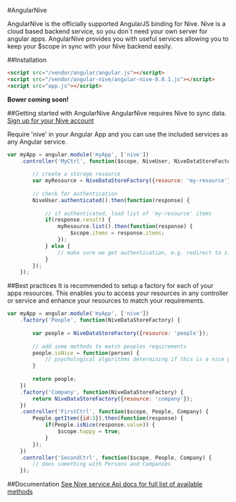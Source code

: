#AngularNive

AngularNive is the officially supported AngularJS binding for Nive. Nive is a cloud based backend service, so you don`t need 
your own server for angular apps. AngularNive provides you with useful services allowing you to keep your $scope in sync with your 
Nive backend easily.

##Installation
```html
<script src="/vendor/angular/angular.js"></script>
<script src="/vendor/angular-nive/angular-nive-0.8.1.js"></script>
<script src="app.js"></script>
```
    
**Bower coming soon!**

##Getting started with AngularNive
AngularNive requires Nive to sync data. [Sign up for your Nive account](http://www.nive.co/workspace)

Require 'nive' in your Angular App and you can use the included services as any Angular service.
```javascript
var myApp = angular.module('myApp', ['nive'])
    .controller('MyCtrl', function($scope, NiveUser, NiveDataStoreFactory) {
        
        // create a storage resource
        var myResource = NiveDataStoreFactory({resource: 'my-resource'});
        
        // check for authentication
        NiveUser.authenticated().then(function(response) {
            
            // if authenticated, load list of 'my-resource' items
            if(response.result) {
                myResource.list().then(function(response) {
                    $scope.items = response.items;
                });    
            } else {
                // make sure we get authentication, e.g. redirect to signIn
            }
        });
    });
```

##Best practices
It is recommended to setup a factory for each of your apps resources.
This enables you to access your resources in any controller or service and enhance your resources to match your requirements. 

```javascript
var myApp = angular.module('myApp', ['nive'])
    .factory('People', function(NiveDataStoreFactory) {
        
        var people = NiveDataStoreFactory({resource: 'people'});
        
        // add some methods to match peoples requirements
        people.isNice = function(person) {
            // psychological algorithms determining if this is a nice person
        }
        
        return people;
    })
    .factory('Company', function(NiveDataStoreFactory) {
        return NiveDataStoreFactory({resource: 'company'});
    })
    .controller('FirstCtrl', function($scope, People, Company) {
        People.getItem({id:3}).then(function(response) {
            if(People.isNice(response.value)) {
                $scope.happy = true;
            }
        });
    })
    .controller('SecondCtrl', function($scope, People, Company) {
        // does something with Persons and Companies
    });
```

##Documentation
[See Nive service Api docs for full list of available methods](http://www.nive.co/docs/webapi/index.html)

